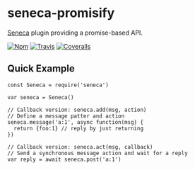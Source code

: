 # seneca-promisify
[Seneca](senecajs.org) plugin providing a promise-based API.

[![Npm][BadgeNpm]][Npm]
[![Travis][BadgeTravis]][Travis]
[![Coveralls][BadgeCoveralls]][Coveralls]



## Quick Example

```
const Seneca = require('seneca')

var seneca = Seneca()

// Callback version: seneca.add(msg, action)
// Define a message patter and action
seneca.message('a:1', async function(msg) {
  return {foo:1} // reply by just returning
})

// Callback version: seneca.act(msg, callback)
// Send a synchronous message action and wait for a reply
var reply = await seneca.post('a:1')



```




[BadgeCoveralls]: https://coveralls.io/repos/voxgig/seneca-promisify/badge.svg?branch=master&service=github
[BadgeNpm]: https://badge.fury.io/js/seneca-promisify.svg
[BadgeTravis]: https://travis-ci.org/voxgig/seneca-promisify.svg?branch=master
[Coveralls]: https://coveralls.io/github/voxgig/seneca-promisify?branch=master
[Npm]: https://www.npmjs.com/package/seneca-promisify
[Travis]: https://travis-ci.org/voxgig/seneca-promisify?branch=master
